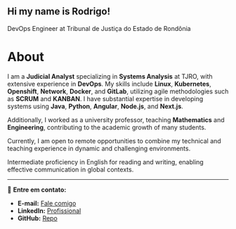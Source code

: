 ## Hi my name is Rodrigo!

DevOps Engineer at Tribunal de Justiça do Estado de Rondônia

# About

I am a **Judicial Analyst** specializing in **Systems Analysis** at TJRO, with extensive experience in **DevOps**. My skills include **Linux**, **Kubernetes**, **Openshift**, **Network**, **Docker**, and **GitLab**, utilizing agile methodologies such as **SCRUM** and **KANBAN**. I have substantial expertise in developing systems using **Java**, **Python**, **Angular**, **Node.js**, and **Next.js**.

Additionally, I worked as a university professor, teaching **Mathematics** and **Engineering**, contributing to the academic growth of many students. 

Currently, I am open to remote opportunities to combine my technical and teaching experience in dynamic and challenging environments.

Intermediate proficiency in English for reading and writing, enabling effective communication in global contexts.

---
🔗 **Entre em contato:**
- **E-mail:** [Fale comigo](mailto:rodrigotoledo7@protonmail.com)
- **LinkedIn:** [Profissional](https://www.linkedin.com/in/rodrigotoledo7)
- **GitHub:** [Repo](https://github.com/rodrigotoledo7)




<!--
**rodrigotoledo7/rodrigotoledo7** is a ✨ _special_ ✨ repository because its `README.md` (this file) appears on your GitHub profile.

Here are some ideas to get you started:

- 🔭 I’m currently working on ...
- 🌱 I’m currently learning ...
- 👯 I’m looking to collaborate on ...
- 🤔 I’m looking for help with ...
- 💬 Ask me about ...
- 📫 How to reach me: ...
- 😄 Pronouns: ...
- ⚡ Fun fact: ...
-->
